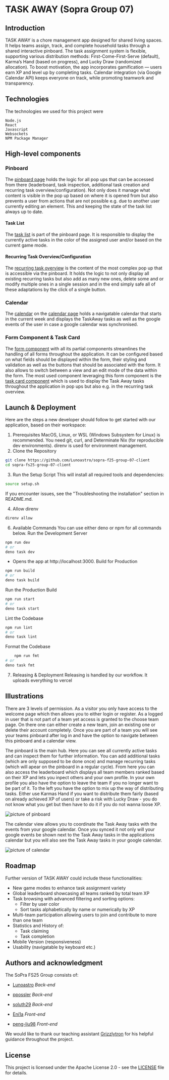 # TASK AWAY (Sopra Group 07)

## Introduction

TASK AWAY is a chore management app designed for shared living spaces. It helps teams assign, track, and complete household tasks through a shared interactive pinboard. The task assignment system is flexible, supporting various distribution methods: First-Come-First-Serve (default), Karma’s Hand (based on progress), and Lucky Draw (randomized allocation). To boost motivation, the app incorporates gamification — users earn XP and level up by completing tasks. Calendar integration (via Google Calendar API) keeps everyone on track, while promoting teamwork and transparency.

## Technologies
The technologies we used for this project were

    Node.js
    React
    Javascript
    Websockets
    NPM Package Manager


## High-level components

### Pinboard

The [pinboard page](/app/pinboard/[id]/page.tsx) holds the logic for all pop ups that can be accessed from there (leaderboard, task inspection, additional task creation and recurring task overview/configuration). Not only does it manage what content is visible in the pop up based on where it is opened from but also prevents a user from actions that are not possible e.g. due to another user currently editing an element. This and keeping the state of the task list always up to date.

#### Task List

The [task list](/app/pinboard/[id]/taskList.tsx) is part of the pinboard page. It is responsible to display the currently active tasks in the color of the assigned user and/or based on the current game mode.

#### Recurring Task Overview/Configuration

The [recurring task overview](/app/pinboard/[id]/recurringTaskOverview.tsx) is the content of the most complex pop up that is accessible via the pinboard. It holds the logic to not only display all existing recurring tasks but also add as many new ones, delete some and or modify multiple ones in a single session and in the end simply safe all of these adaptations by the click of a single button.

### Calendar

The [calendar](/app/calendar/[id]/calendar.tsx) on the [calendar page](/app/calendar/[id]/page.tsx) holds a navigatable calendar that starts in the current week and displays the TaskAway tasks as well as the google events of the user in case a google calendar was synchronised.

### Form Component & Task Card

The [form component](/app/components/form/form.tsx) with all its partial components streamlines the handling of all forms throughout the application. It can be configured based on what fields should be displayed within the form, their styling and validation as well as the buttons that should be associated with the form. It also allows to switch between a view and an edit mode of the data within the form. The most used component leveraging this form component is the [task card component](/app/components/taskCard.tsx) which is used to display the Task Away tasks throughout the application in pop ups but also e.g. in the recurring task overview.


## Launch & Deployment

Here are the steps a new developer should follow to get started with our application, based on their workspace:

1. Prerequisites
MacOS, Linux, or WSL (Windows Subsystem for Linux) is recommended.
You need git, curl, and Determinate Nix (for reproducible dev environments).
direnv is used for environment management.
2. Clone the Repository
```bash
git clone https://github.com/Lunoastro/sopra-f25-group-07-client
cd sopra-fs25-group-07-client
```
3. Run the Setup Script
This will install all required tools and dependencies:
```bash
source setup.sh
```
If you encounter issues, see the "Troubleshooting the installation" section in README.md.

4. Allow direnv
```bash
direnv allow
```
6. Available Commands
You can use either deno or npm for all commands below.
Run the Development Server
```bash 
npm run dev
# or
deno task dev
```
 - Opens the app at http://localhost:3000.
Build for Production
```bash
npm run build
# or
deno task build
```
Run the Production Build
```bash
npm run start
# or
deno task start
```
Lint the Codebase
```bash
npm run lint
# or
deno task lint
```
Format the Codebase
```bash
    npm run fmt
# or
deno task fmt
```

7. Releasing & Deployment
Releasing is handled by our workflow. It uploads everything to vercel 

## Illustrations

There are 3 levels of permission. 
As a visitor you only have access to the welcome page which then allows you to either login or register. 
As a logged in user that is not part of a team yet access is granted to the choose team page. On there one can either create a new team, join an existing one or delete their account completely. 
Once you are part of a team you will see your teams pinboard after log in and have the option to navigate between this pinboard and a calendar view.

The pinboard is the main hub. Here you can see all currently active tasks and can inspect them for further information. You can add additional tasks (which are only supposed to be done once) and manage recurring tasks (which will apear on the pinboard in a regular cycle).
From here you can also access the leaderboard which displays all team members ranked based on their XP and lets you inpect others and your own profile. In your own profile you also have the option to leave the team if you no longer want to be part of it.
To the left you have the option to mix up the way of distributing tasks. Either use Karmas Hand if you want to distribute them fairly (based on already achieved XP of users) or take a risk with Lucky Draw - you do not know what you get but then have to do it if you do not wanna loose XP.

![picture of pinboard](pinboard_image.png)

The calendar view allows you to coordinate the Task Away tasks with the events from your google calendar. Once you synced it not only will your google events be shown next to the Task Away tasks in the applications calendar but you will also see the Task Away tasks in your google calendar.

![picture of calendar](calendar_image.png)

## Roadmap

Further version of TASK AWAY could include these functionalities:

* New game modes to enhance task assignment variety 
* Global leaderboard showcasing all teams ranked by total team XP  
* Task browsing with advanced filtering and sorting options:
  * Filter by user color  
  * Sort tasks alphabetically by name or numerically by XP  
* Multi-team participation allowing users to join and contribute to more than one team  
* Statistics and History of:
  * Task claiming  
  * Task completion 
* Mobile Version (responsiveness)
* Usability (navigatable by keyboard etc.)


## Authors and acknowledgment

The SoPra FS25 Group consists of:

* [Lunoastro](https://github.com/Lunoastro) *Back-end*

* [ppossler](https://github.com/ppossler) *Back-end*

* [soluth29](https://github.com/soluth29) *Back-end*

* [Eni1a](https://github.com/Eni1a) *Front-end*

* [peng-liu98](https://github.com/peng-liu98) *Front-end*


We would like to thank our teaching assistant [Grizzlytron](https://github.com/Grizzlytron) for his helpful guidance throughout the project.

## License

This project is licensed under the Apache License 2.0 - see the [LICENSE](./LICENSE) file for details.
